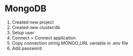 # MongoDB

1. Created new project
2. Created new cluster/db
3. Setup user
4. Connect > Connect application
5. Copy connection string MONGO_URL variable in .env file
6. Add password